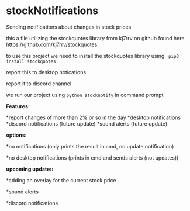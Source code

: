 # stockNotifications
Sending notifications about changes in stock prices



this a file utilizing the stockquotes library from kj7rrv on github
found here https://github.com/kj7rrv/stockquotes

to use this project we need to install the stockquotes library using
``` pip3 install stockquotes```




report this to desktop notications
<picture of the desktop notification>

report it to discord channel
<picture of the discord>


we run our project using 
```python stocknotify``` 
in command prompt



**Features:**

*report changes of more than 2% or so in the day
*desktop notifications
*discord notifications (future update)
*sound alerts (future update)


**options:**


  *no notifications (only prints the result in cmd, no update notification)

  *no desktop notifications (prints in cmd and sends alerts (not updates))


**upcoming update::**

  *adding an overlay for the current stock price

  *sound alerts

  *discord notifications





